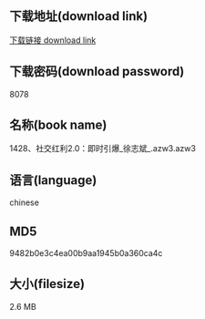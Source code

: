 ## 下载地址(download link)
[下载链接 download link](https://voluble-croquembouche-d321dc.netlify.app/?s=1428%E3%80%81%E7%A4%BE%E4%BA%A4%E7%BA%A2%E5%88%A92.0%EF%BC%9A%E5%8D%B3%E6%97%B6%E5%BC%95%E7%88%86_%E5%BE%90%E5%BF%97%E6%96%8C_.azw3)

## 下载密码(download password)
8078

## 名称(book name)
1428、社交红利2.0：即时引爆_徐志斌_.azw3.azw3

## 语言(language)
chinese

## MD5
9482b0e3c4ea00b9aa1945b0a360ca4c

## 大小(filesize)
2.6 MB

